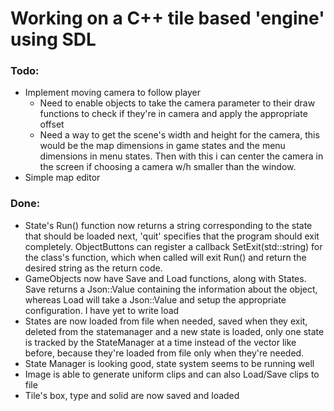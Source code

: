 # Working on a C++ tile based 'engine' using SDL

### Todo:
- Implement moving camera to follow player
	- Need to enable objects to take the camera parameter to their draw functions to check if they're in camera and apply the appropriate offset
	- Need a way to get the scene's width and height for the camera, this would be the map dimensions in game states and the menu dimensions in menu states. Then with this i can center the camera in the screen if choosing a camera w/h smaller than the window.
- Simple map editor

### Done:
- State's Run() function now returns a string corresponding to the state that should be loaded next, 'quit' specifies that the program should exit completely. ObjectButtons can register a callback SetExit(std::string) for the class's function, which when called will exit Run() and return the desired string as the return code.
- GameObjects now have Save and Load functions, along with States. Save returns a Json::Value containing the information about the object, whereas Load will take a Json::Value and setup the appropriate configuration. I have yet to write load
- States are now loaded from file when needed, saved when they exit, deleted from the statemanager and a new state is loaded, only one state is tracked by the StateManager at a time instead of the vector like before, because they're loaded from file only when they're needed.
- State Manager is looking good, state system seems to be running well
- Image is able to generate uniform clips and can also Load/Save clips to file
- Tile's box, type and solid are now saved and loaded